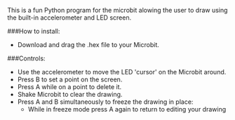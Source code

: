 This is a fun Python program for the microbit alowing the user to draw using the built-in accelerometer and LED screen.

###How to install:
- Download and drag the .hex file to your Microbit.

###Controls:
- Use the accelerometer to move the LED 'cursor' on the Microbit around.
- Press B to set a point on the screen.
- Press A while on a point to delete it.
- Shake Microbit to clear the drawing.
- Press A and B simultaneously to freeze the drawing in place:
    * While in freeze mode press A again to return to editing your drawing
